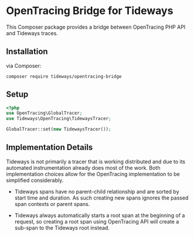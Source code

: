 # OpenTracing Bridge for Tideways

This Composer package provides a bridge between OpenTracing PHP API and
Tideways traces.

## Installation

via Composer:

```
composer require tideways/opentracing-bridge
```

## Setup

```php
<?php
use OpenTracing\GlobalTracer;
use Tideways\OpenTracing\TidewaysTracer;

GlobalTracer::set(new TidewaysTracer());
```

## Implementation Details

Tideways is not primarily a tracer that is working distributed and due to its
automated instrumentation already does most of the work. Both implementation
choices allow for the OpenTracing implementation to be simplified considerably.

- Tideways spans have no parent-child relationship and are sorted by start time
  and duration. As such creating new spans ignores the passed span contexts or
  parent spans.

- Tideways always automatically starts a root span at the beginning of a
  request, so creating a root span using OpenTracing API will create a sub-span
  to the Tideways root instead.

